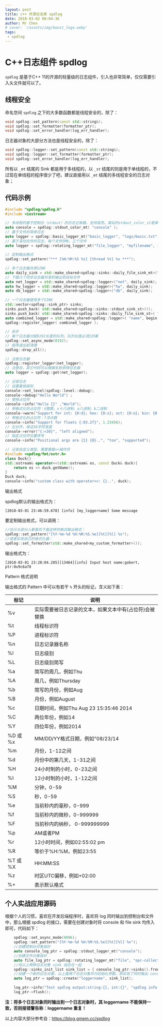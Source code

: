 ```yaml
---
layout: post
title: c++ 开源日志库 spdlog
date: 2018-03-02 00:04:36
author: Mr Chen
# cover: '/assets/img/boost_logo.webp'
tags:
 - spdlog
---
```



# C++日志组件 spdlog

`spdlog` 是基于C++ 11的开源的轻量级的日志组件，引入也非常简单，仅仅需要引入头文件就可以了。

<!--more-->

## 线程安全

命名空间 `spdlog` 之下的大多数函数都是线程安全的，除了：
~~~cpp
void spdlog::set_pattern(const std::string&);
void spdlog::set_formatter(formatter_ptr);
void spdlog::set_error_handler(log_err_handler);
~~~

日志器对象的大部分方法也是线程安全的，除了：
~~~cpp
void spdlog::logger::set_pattern(const std::string&);
void spdlog::logger::set_formatter(formatter_ptr);
void spdlog::set_error_handler(log_err_handler);
~~~

所有以 `_mt` 结尾的 Sink 都是用于多线程的，以 `_st` 结尾的则是用于单线程的，不过现在单线程的程序很少了吧，建议直接用以 `_mt` 结尾的多线程安全的日志对象；

## 代码示例
~~~cpp
#include "spdlog/spdlog.h"
#include <iostream>
 
// 多线程的基于控制台（stdout）的日志记录器，支持高亮。类似的stdout_color_st是单线程版本
auto console = spdlog::stdout_color_mt( "console" );
// 基于文件的简单日志
auto logger = spdlog::basic_logger_mt("basic_logger", "logs/basic.txt");
// 基于滚动文件的日志，每个文件5MB，三个文件
auto logger = spdlog::rotating_logger_mt("file_logger", "myfilename", 1024 * 1024 * 5, 3);
 
// 定制输出格式
spdlog::set_pattern("*** [%H:%M:%S %z] [thread %t] %v ***");
 
// 多个日志器共享SINK
auto daily_sink = std::make_shared<spdlog::sinks::daily_file_sink_mt>("logfile", 23, 59);
// 下面几个同步日志器共享的输出到目标文件
auto net_logger = std::make_shared<spdlog::logger>("net", daily_sink);
auto hw_logger = std::make_shared<spdlog::logger>("hw", daily_sink);
auto db_logger = std::make_shared<spdlog::logger>("db", daily_sink); 
 
// 一个日志器使用多个SINK
std::vector<spdlog::sink_ptr> sinks;
sinks.push_back( std::make_shared<spdlog::sinks::stdout_sink_st>());
sinks.push_back( std::make_shared<spdlog::sinks::daily_file_sink_st>( "logfile", 23, 59 ));
auto combined_logger = std::make_shared<spdlog::logger>( "name", begin( sinks ), end( sinks ));
spdlog::register_logger( combined_logger );
 
// 异步
// 每个日志器分配8192长度的队列，队列长度必须2的幂
spdlog::set_async_mode(8192); 
// 程序退出前清理
spdlog::drop_all();
 
// 注册日志器
spdlog::register_logger(net_logger);
// 注册后，其它代码可以根据名称获得日志器
auto logger = spdlog::get(net_logger);
 
// 记录日志
// 设置最低级别
console->set_level(spdlog::level::debug);
console->debug("Hello World") ;
// 使用占位符
console->info("Hello {}" ,"World"); 
// 带格式化的占位符：d整数，x十六进制，o八进制，b二进制                
console->warn("Support for int: {0:d}; hex: {0:x}; oct: {0:o}; bin: {0:b}", 42);
// 带格式化的占位符：f浮点数
console->info("Support for floats {:03.2f}", 1.23456);
// 左对齐，保证30字符宽度
console->error("{:<30}", "left aligned");
// 指定占位符位置序号
console->info("Positional args are {1} {0}..", "too", "supported");
 
// 记录自定义类型，需要重载<<操作符
#include <spdlog/fmt/ostr.h> 
class Duck{}
std::ostream& operator<<(std::ostream& os, const Duck& duck){ 
    return os << duck.getName(); 
}
Duck duck;
console->info("custom class with operator<<: {}..", duck);
~~~
输出格式

spdlog默认的输出格式为：
~~~
[2018-03-01 23:46:59.678] [info] [my_loggername] Some message
~~~
要定制输出格式，可以调用：
~~~cpp
//估计大部分人都喜欢下面这样的格式输出格式：
spdlog::set_pattern("[%Y-%m-%d %H:%M:%S.%e][%t][%l] %v");
//或者实现自己的格式化器：
spdlog::set_formatter(std::make_shared<my_custom_formatter>());
~~~

输出格式为：
~~~
[2018-03-01 23:28:04.285][13464][info] Input host name:gobert, ptr:0x9c6a78
~~~

Pattern 格式说明

输出格式的 Pattern 中可以有若干 `%` 开头的标记，含义如下表：

| 标记     | 说明                                                   |
| -------- | ------------------------------------------------------ |
| %v       | 实际需要被日志记录的文本，如果文本中有{占位符}会被替换 |
| %t       | 线程标识符                                             |
| %P       | 进程标识符                                             |
| %n       | 日志记录器名称                                         |
| %l       | 日志级别                                               |
| %L       | 日志级别简写                                           |
| %a       | 简写的周几，例如Thu                                    |
| %A       | 周几，例如Thursday                                     |
| %b       | 简写的月份，例如Aug                                    |
| %B       | 月份，例如August                                       |
| %c       | 日期时间，例如Thu Aug 23 15:35:46 2014                 |
| %C       | 两位年份，例如14                                       |
| %Y       | 四位年份，例如2014                                     |
| %D 或 %x | MM/DD/YY格式日期，例如"08/23/14                        |
| %m       | 月份，1-12之间                                         |
| %d       | 月份中的第几天，1-31之间                               |
| %H       | 24小时制的小时，0-23之间                               |
| %I       | 12小时制的小时，1-12之间                               |
| %M       | 分钟，0-59                                             |
| %S       | 秒，0-59                                               |
| %e       | 当前秒内的毫秒，0-999                                  |
| %f       | 当前秒内的微秒，0-999999                               |
| %F       | 当前秒内的纳秒， 0-999999999                           |
| %p       | AM或者PM                                               |
| %r       | 12小时时间，例如02:55:02 pm                            |
| %R       | 等价于%H:%M，例如23:55                                 |
| %T 或 %X | HH:MM:SS                                               |
| %z       | 时区UTC偏移，例如+02:00                                |
| %+       | 表示默认格式                                           |

## 个人实战应用源码

根据个人的习惯，喜欢在开发后端程序时，喜欢将 log 同时输出到控制台和文件中，那么根据 spdlog 的接口，需要在创建对象时将 console 和 file sink 均传入即可，代码如下：

~~~cpp
    spdlog::set_async_mode(4096);
    spdlog::set_pattern("[%Y-%m-%d %H:%M:%S.%e][%t][%l] %v");
    //创建控制台对象指针
    auto console_log_ptr = spdlog::stdout_logger_mt("console");
    //创建文件对象指针
    auto file_log_ptr = spdlog::rotating_logger_mt("file", "opc-collector.log", 100 * 1024, 2);
    //将以上两种日志对象 sink 组合在一起
    spdlog::sinks_init_list sink_list = { console_log_ptr->sinks().front(), file_log_ptr->sinks().front() };
    //创建一个新的日志对象，以上面两个日志对象作为初始化参数，即实现了同时输出 console 和 file
    auto log_ptr = spdlog::create("loggername", sink_list);
    
    log_ptr->info("Test spdlog output:string:{}, int:{}", "spdlog info test string", 123456);
    log_ptr->flush();
~~~
**注：将多个日志对象同时输出到一个日志对象时，其 loggername 不能保持一致，否则报错警告称：loggername 重复！**

以上内容大部分参考自：https://blog.gmem.cc/spdlog